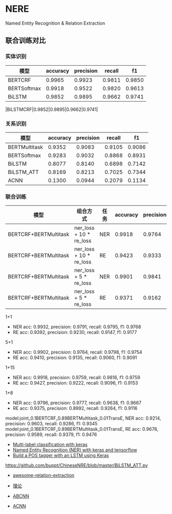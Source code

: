 # NERE
Named Entity Recognition &amp; Relation Extraction




## 联合训练对比 

### 实体识别
|模型|accuracy|precision|recall|f1|
|---|---|---|---|---|
|BERTCRF|0.9965|0.9923|0.9811|0.9850|
|BERTSoftmax|0.9918|0.9522|0.9820|0.9613|
|BiLSTM|0.9852|0.9895|0.9662|0.9741|


|BiLSTMCRF|0.9852|0.9895|0.9662|0.9741|



### 关系识别
|模型|accuracy|precision|recall|f1|
|---|---|---|---|---|
|BERTMultitask|0.9352|0.9083|0.9105|0.9086|
|BERTSoftmax|0.9283|0.9032|0.8868|0.8931|
|BiLSTM|0.8077|0.8140|0.6898|0.7142|
|BiLSTM_ATT|0.8169|0.8213|0.7025|0.7344|
|ACNN|0.1300|0.0944|0.2079|0.1134|


### 联合训练 
|模型|组合方式|任务|accuracy|precision|recall|f1|
|---|---|---|---|---|---|---|
|BERTCRF+BERTMultitask|ner_loss + 10 * re_loss|NER|0.9918|0.9764|0.9830|0.9768|
|BERTCRF+BERTMultitask|ner_loss + 10 * re_loss|RE|0.9423|0.9333|0.9165|0.9226|
|BERTCRF+BERTMultitask|ner_loss + 5 * re_loss|NER|0.9901|0.9841|0.9800|0.9797|
|BERTCRF+BERTMultitask|ner_loss + 5 * re_loss|RE|0.9371|0.9162|0.9213|0.9184|

1+1
* NER acc: 0.9932, precision: 0.9791, recall: 0.9795, f1: 0.9768
* RE acc: 0.9392, precision: 0.9230, recall: 0.9147, f1: 0.9177

5+1
* NER acc: 0.9902, precision: 0.9764, recall: 0.9798, f1: 0.9754
* RE acc: 0.9410, precision: 0.9135, recall: 0.9060, f1: 0.9091

1+15
* NER acc: 0.9918, precision: 0.9759, recall: 0.9816, f1: 0.9759
* RE acc: 0.9427, precision: 0.9222, recall: 0.9096, f1: 0.9153

1+8
* NER acc: 0.9796, precision: 0.9777, recall: 0.9638, f1: 0.9667
* RE acc: 0.9375, precision: 0.8992, recall: 0.9264, f1: 0.9116

 model:joint_0.1BERTCRF_0.89BERTMultitask_0.01TransE, NER acc: 0.9214, precision: 0.9603, recall: 0.9286, f1: 0.9345
 model:joint_0.1BERTCRF_0.89BERTMultitask_0.01TransE,  RE acc: 0.9678, precision: 0.9589, recall: 0.9379, f1: 0.9476


- [Multi-label classification with keras](https://www.kaggle.com/roccoli/multi-label-classification-with-keras)
- [Named Entity Recognition (NER) with keras and tensorflow](https://towardsdatascience.com/named-entity-recognition-ner-meeting-industrys-requirement-by-applying-state-of-the-art-deep-698d2b3b4ede)
- [Build a POS tagger with an LSTM using Keras](https://nlpforhackers.io/lstm-pos-tagger-keras/)



https://github.com/buppt/ChineseNRE/blob/master/BiLSTM_ATT.py

- [awesome-relation-extraction](https://github.com/roomylee/awesome-relation-extraction)

- [理论](http://nlpprogress.com/english/relationship_extraction.html)


- [ABCNN](https://github.com/lsrock1/abcnn_pytorch/blob/master/abcnn.py)

- [ACNN](https://github.com/lawlietAi/pytorch-acnn-model)
